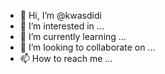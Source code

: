 - 👋 Hi, I’m @kwasdidi
- 👀 I’m interested in ...
- 🌱 I’m currently learning ...
- 💞️ I’m looking to collaborate on ...
- 📫 How to reach me ...

<!---
kwasdidi/kwasdidi is a ✨ special ✨ repository because its `README.md` (this file) appears on your GitHub profile.
You can click the Preview link to take a look at your changes.
--->
